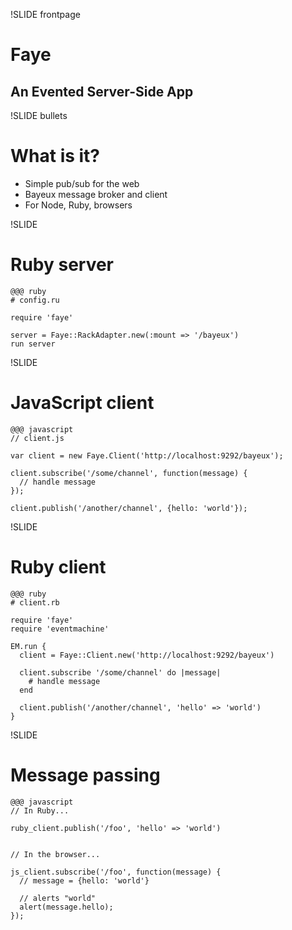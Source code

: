 !SLIDE frontpage
# Faye
## An Evented Server-Side App

!SLIDE bullets
# What is it?

* Simple pub/sub for the web
* Bayeux message broker and client
* For Node, Ruby, browsers

!SLIDE
# Ruby server

    @@@ ruby
    # config.ru
    
    require 'faye'
    
    server = Faye::RackAdapter.new(:mount => '/bayeux')
    run server


!SLIDE
# JavaScript client

    @@@ javascript
    // client.js
    
    var client = new Faye.Client('http://localhost:9292/bayeux');
    
    client.subscribe('/some/channel', function(message) {
      // handle message
    });
    
    client.publish('/another/channel', {hello: 'world'});


!SLIDE
# Ruby client

    @@@ ruby
    # client.rb
    
    require 'faye'
    require 'eventmachine'
    
    EM.run {
      client = Faye::Client.new('http://localhost:9292/bayeux')
      
      client.subscribe '/some/channel' do |message|
        # handle message
      end
      
      client.publish('/another/channel', 'hello' => 'world')
    }


!SLIDE
# Message passing

    @@@ javascript
    // In Ruby...
    
    ruby_client.publish('/foo', 'hello' => 'world')
    
    
    // In the browser...
    
    js_client.subscribe('/foo', function(message) {
      // message = {hello: 'world'}
      
      // alerts "world"
      alert(message.hello);
    });
